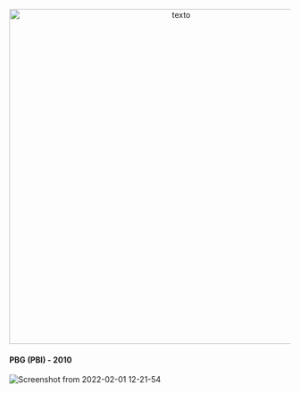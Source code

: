 <p align="center">
<!--   <img src="https://user-images.githubusercontent.com/25037383/170797261-edf3fc4b-0c25-4b98-bc5c-869af4cac4ff.png" alt="Logo" width="250"/> -->
  <img src="https://user-images.githubusercontent.com/25037383/170782298-0d03babe-e670-4681-a234-f5f7e433eb44.png" alt="texto" width=600"/>
</p>

#### PBG (PBI) - 2010
![Screenshot from 2022-02-01 12-21-54](https://user-images.githubusercontent.com/25037383/166149261-dc8ae972-104b-4124-be82-db7251fd5bf0.png)
